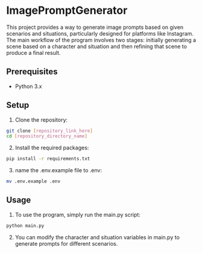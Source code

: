 # ImagePromptGenerator

This project provides a way to generate image prompts based on given scenarios and situations, particularly designed for platforms like Instagram. The main workflow of the program involves two stages: initially generating a scene based on a character and situation and then refining that scene to produce a final result.

## Prerequisites

- Python 3.x

## Setup

1. Clone the repository:
```bash
git clone [repository_link_here]
cd [repository_directory_name]
```

2. Install the required packages:
```bash
pip install -r requirements.txt
```

3. name the .env.example file to .env:
```bash
mv .env.example .env
```

## Usage

1. To use the program, simply run the main.py script:
```bash
python main.py
```

2. You can modify the character and situation variables in main.py to generate prompts for different scenarios.

